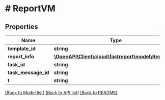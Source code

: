 # # ReportVM

## Properties

Name | Type | Description | Notes
------------ | ------------- | ------------- | -------------
**template_id** | **string** |  | [optional]
**report_info** | [**\OpenAPI\Client\cloud\fastreport\model\ReportInfo**](ReportInfo.md) |  | [optional]
**task_id** | **string** |  | [optional]
**task_message_id** | **string** |  | [optional]
**t** | **string** |  |

[[Back to Model list]](../../README.md#models) [[Back to API list]](../../README.md#endpoints) [[Back to README]](../../README.md)
